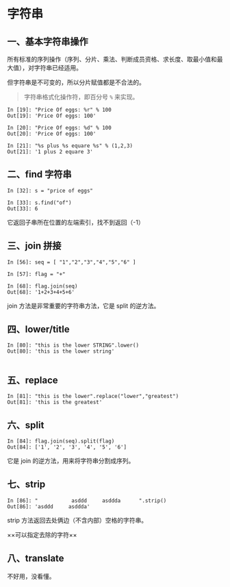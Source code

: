 # 字符串

## 一、基本字符串操作

所有标准的序列操作（序列、分片、乘法、判断成员资格、求长度、取最小值和最大值），对字符串已经适用。

但字符串是不可变的，所以分片赋值都是不合法的。

> 字符串格式化操作符，即百分号 `%` 来实现。 

```
In [19]: "Price Of eggs: %r" % 100
Out[19]: 'Price Of eggs: 100'

In [20]: "Price Of eggs: %d" % 100
Out[20]: 'Price Of eggs: 100'

In [21]: "%s plus %s equare %s" % (1,2,3)
Out[21]: '1 plus 2 equare 3'
```

## 二、find 字符串

```
In [32]: s = "price of eggs"

In [33]: s.find("of")
Out[33]: 6
```

它返回子串所在位置的左端索引，找不到返回（-1）

## 三、join 拼接

```
In [56]: seq = [ "1","2","3","4","5","6" ]

In [57]: flag = "+"

In [68]: flag.join(seq)
Out[68]: '1+2+3+4+5+6'
```

join 方法是非常重要的字符串方法，它是 split 的逆方法。

## 四、lower/title

```
In [80]: "this is the lower STRING".lower()
Out[80]: 'this is the lower string'
```

```

```

## 五、replace

```
In [81]: "this is the lower".replace("lower","greatest")
Out[81]: 'this is the greatest'
```

## 六、split

```
In [84]: flag.join(seq).split(flag)
Out[84]: ['1', '2', '3', '4', '5', '6']
```

它是 join 的逆方法，用来将字符串分割成序列。

## 七、strip

```
In [86]: "           asddd     asddda      ".strip()
Out[86]: 'asddd     asddda'
```

strip 方法返回去处俩边（不含内部）空格的字符串。

××可以指定去除的字符××

## 八、translate

不好用，没看懂。



